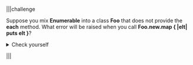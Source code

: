 |||challenge

  Suppose you mix **Enumerable** into a class **Foo** that does not
  provide the **each** method.  What error will be raised when you
  call **Foo.new.map { |elt| puts elt }**?
  <details><summary>Check yourself</summary>The **map** method in **Enumerable** will attempt to call **each** on its receiver, but since the new **Foo** object doesn't define **each**, Ruby will raise an Undefined Method error.</details>

|||